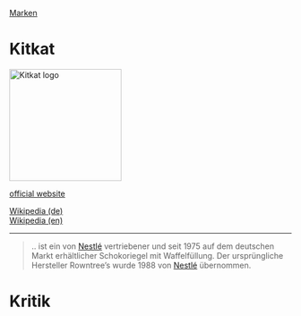 [Marken](../marken.html)   

# Kitkat

<img src="https://upload.wikimedia.org/wikipedia/de/5/55/Kitkat_logo.svg" height="200" alt="Kitkat logo">

<a target="_blank" href="https://www.kitkat.com/">official website</a>   

<a target="_blank" href="https://de.wikipedia.org/wiki/Kitkat">Wikipedia (de)</a>   
<a target="_blank" href="https://en.wikipedia.org/wiki/Kit_Kat">Wikipedia (en)</a>   

---
> .. ist ein von [Nestlé](../konzerne/nestle.html) vertriebener und seit 1975 auf dem deutschen Markt erhältlicher Schokoriegel mit Waffelfüllung. Der ursprüngliche Hersteller Rowntree’s wurde 1988 von [Nestlé](../Skonzerne/nestle.html) übernommen.


# Kritik
